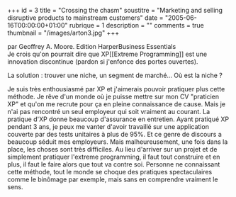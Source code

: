 +++
id = 3
title = "Crossing the chasm"
soustitre = "Marketing and selling disruptive products to mainstream customers"
date = "2005-06-16T00:00:00+01:00"
rubrique = 1
description = ""
comments = true
thumbnail = "/images/arton3.jpg"
+++

<div class="chapo">par Geoffrey A. Moore. Edition HarperBusiness Essentials</div>
Je crois qu'on pourrait dire que XP[[Extreme Programming]] est une innovation discontinue (pardon si j'enfonce des portes ouvertes).

La solution : trouver une niche, un segment de marché... Où est la niche ?

Je suis très enthousiasmé par XP et j'aimerais pouvoir pratiquer plus cette méthode. Je rêve d'un monde où je puisse mettre sur mon CV "praticien XP" et qu'on me recrute pour ça en pleine connaissance de cause. Mais je n'ai pas rencontré un seul employeur qui soit vraiment au courant. La pratique d'XP donne beaucoup d'assurance en entretien. Ayant pratiqué XP pendant 3 ans, je peux me vanter d'avoir travaillé sur une application couverte par des tests unitaires à plus de 95%. Et ce genre de discours a beaucoup séduit mes employeurs. Mais malheureusement, une fois dans la place, les choses sont très difficiles. Au lieu d'arriver sur un projet et de simplement pratiquer l'extreme programming, il faut tout construire et en plus, il faut le faire alors que tout va contre soi. Personne ne connaissant cette méthode, tout le monde se choque des pratiques spectaculaires comme le binômage par exemple, mais sans en comprendre vraiment le sens.
